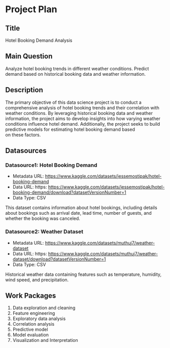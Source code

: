 # Project Plan

## Title
Hotel Booking Demand Analysis

## Main Question

Analyze hotel booking trends in different weather conditions. Predict demand based on historical booking data and weather information.

## Description

The primary objective of this data science project is to conduct a comprehensive analysis of hotel booking trends and their correlation with weather conditions. By leveraging historical booking data and weather information, the project aims to develop insights into how varying weather conditions influence hotel demand. Additionally, the project seeks to build predictive models for estimating hotel booking demand based on these factors.

## Datasources

### Datasource1: Hotel Booking Demand
* Metadata URL: https://www.kaggle.com/datasets/jessemostipak/hotel-booking-demand
* Data URL: https: https://www.kaggle.com/datasets/jessemostipak/hotel-booking-demand/download?datasetVersionNumber=1
* Data Type: CSV

This dataset contains information about hotel bookings, including details about bookings such as arrival date, lead time, number of guests, and whether the booking was canceled.

### Datasource2: Weather Dataset
* Metadata URL: https://www.kaggle.com/datasets/muthuj7/weather-dataset
* Data URL: https: https://www.kaggle.com/datasets/muthuj7/weather-dataset/download?datasetVersionNumber=1
* Data Type: CSV

Historical weather data containing features such as temperature, humidity, wind speed, and precipitation.

## Work Packages

1. Data exploration and cleaning
2. Feature engineering
3. Exploratory data analysis
4. Correlation analysis
5. Predictive model
6. Model evaluation
7. Visualization and Interpretation 

